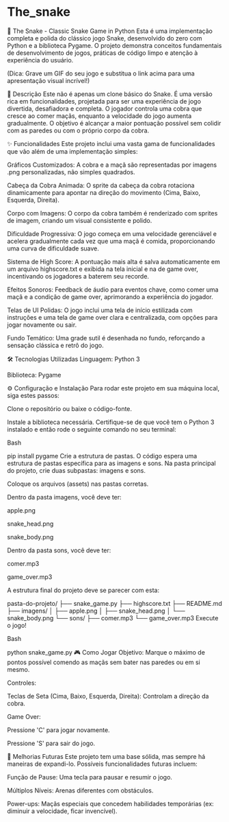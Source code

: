 # The_snake
🐍 The Snake - Classic Snake Game in Python
Esta é uma implementação completa e polida do clássico jogo Snake, desenvolvido do zero com Python e a biblioteca Pygame. O projeto demonstra conceitos fundamentais de desenvolvimento de jogos, práticas de código limpo e atenção à experiência do usuário.

(Dica: Grave um GIF do seu jogo e substitua o link acima para uma apresentação visual incrível!)

📜 Descrição
Este não é apenas um clone básico do Snake. É uma versão rica em funcionalidades, projetada para ser uma experiência de jogo divertida, desafiadora e completa. O jogador controla uma cobra que cresce ao comer maçãs, enquanto a velocidade do jogo aumenta gradualmente. O objetivo é alcançar a maior pontuação possível sem colidir com as paredes ou com o próprio corpo da cobra.

✨ Funcionalidades
Este projeto inclui uma vasta gama de funcionalidades que vão além de uma implementação simples:

Gráficos Customizados: A cobra e a maçã são representadas por imagens .png personalizadas, não simples quadrados.

Cabeça da Cobra Animada: O sprite da cabeça da cobra rotaciona dinamicamente para apontar na direção do movimento (Cima, Baixo, Esquerda, Direita).

Corpo com Imagens: O corpo da cobra também é renderizado com sprites de imagem, criando um visual consistente e polido.

Dificuldade Progressiva: O jogo começa em uma velocidade gerenciável e acelera gradualmente cada vez que uma maçã é comida, proporcionando uma curva de dificuldade suave.

Sistema de High Score: A pontuação mais alta é salva automaticamente em um arquivo highscore.txt e exibida na tela inicial e na de game over, incentivando os jogadores a baterem seu recorde.

Efeitos Sonoros: Feedback de áudio para eventos chave, como comer uma maçã e a condição de game over, aprimorando a experiência do jogador.

Telas de UI Polidas: O jogo inclui uma tela de início estilizada com instruções e uma tela de game over clara e centralizada, com opções para jogar novamente ou sair.

Fundo Temático: Uma grade sutil é desenhada no fundo, reforçando a sensação clássica e retrô do jogo.

🛠️ Tecnologias Utilizadas
Linguagem: Python 3

Biblioteca: Pygame

⚙️ Configuração e Instalação
Para rodar este projeto em sua máquina local, siga estes passos:

Clone o repositório ou baixe o código-fonte.

Instale a biblioteca necessária. Certifique-se de que você tem o Python 3 instalado e então rode o seguinte comando no seu terminal:

Bash

pip install pygame
Crie a estrutura de pastas. O código espera uma estrutura de pastas específica para as imagens e sons. Na pasta principal do projeto, crie duas subpastas: imagens e sons.

Coloque os arquivos (assets) nas pastas corretas.

Dentro da pasta imagens, você deve ter:

apple.png

snake_head.png

snake_body.png

Dentro da pasta sons, você deve ter:

comer.mp3

game_over.mp3

A estrutura final do projeto deve se parecer com esta:

pasta-do-projeto/
├── snake_game.py
├── highscore.txt
├── README.md
├── imagens/
│   ├── apple.png
│   ├── snake_head.png
│   └── snake_body.png
└── sons/
    ├── comer.mp3
    └── game_over.mp3
Execute o jogo!

Bash

python snake_game.py
🎮 Como Jogar
Objetivo: Marque o máximo de pontos possível comendo as maçãs sem bater nas paredes ou em si mesmo.

Controles:

Teclas de Seta (Cima, Baixo, Esquerda, Direita): Controlam a direção da cobra.

Game Over:

Pressione 'C' para jogar novamente.

Pressione 'S' para sair do jogo.

🚀 Melhorias Futuras
Este projeto tem uma base sólida, mas sempre há maneiras de expandi-lo. Possíveis funcionalidades futuras incluem:

Função de Pause: Uma tecla para pausar e resumir o jogo.

Múltiplos Níveis: Arenas diferentes com obstáculos.

Power-ups: Maçãs especiais que concedem habilidades temporárias (ex: diminuir a velocidade, ficar invencível).

